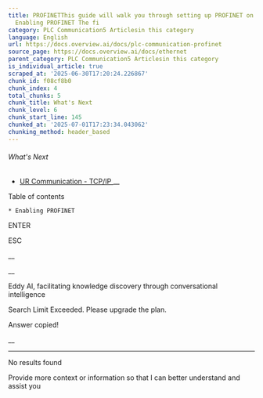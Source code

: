 ```yaml
---
title: PROFINETThis guide will walk you through setting up PROFINET on your OV20i.
  Enabling PROFINET The fi
category: PLC Communication5 Articlesin this category
language: English
url: https://docs.overview.ai/docs/plc-communication-profinet
source_page: https://docs.overview.ai/docs/ethernet
parent_category: PLC Communication5 Articlesin this category
is_individual_article: true
scraped_at: '2025-06-30T17:20:24.226867'
chunk_id: f08cf8b0
chunk_index: 4
total_chunks: 5
chunk_title: What's Next
chunk_level: 6
chunk_start_line: 145
chunked_at: '2025-07-01T17:23:34.043062'
chunking_method: header_based
---
```


###### What's Next

  * [ UR Communication - TCP/IP ](/docs/ur-communication-tcpip) __



Table of contents

    * Enabling PROFINET 



ENTER

ESC

 __

__

Eddy AI, facilitating knowledge discovery through conversational intelligence

Search Limit Exceeded. Please upgrade the plan.

Answer copied\!

__

__ __

No results found

Provide more context or information so that I can better understand and assist you
